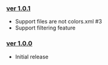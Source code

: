 ### [ver 1.0.1](https://github.com/shiraji/color-manager/releases/tag/1.0.0)

* Support files are not colors.xml #3
* Support filtering feature

### [ver 1.0.0](https://github.com/shiraji/color-manager/releases/tag/1.0.0)

* Initial release
